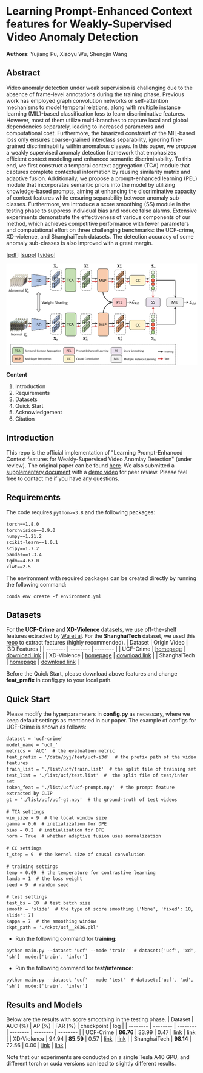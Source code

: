 # Learning Prompt-Enhanced Context features for Weakly-Supervised Video Anomaly Detection
**Authors**: Yujiang Pu, Xiaoyu Wu, Shengjin Wang

## Abstract
Video anomaly detection under weak supervision is challenging due to the absence of frame-level annotations during the training phase. Previous work has employed graph convolution networks or self-attention mechanisms to model temporal relations, along with multiple instance learning (MIL)-based classification loss to learn discriminative features. However, most of them utilize multi-branches to capture local and global dependencies separately, leading to increased parameters and computational cost. Furthermore, the binarized constraint of the MIL-based loss only ensures coarse-grained interclass separability, ignoring fine-grained discriminability within anomalous classes. In this paper, we propose a weakly supervised anomaly detection framework that emphasizes efficient context modeling and enhanced semantic discriminability. To this end, we first construct a temporal context aggregation (TCA) module that captures complete contextual information by reusing similarity matrix and adaptive fusion. Additionally, we propose a prompt-enhanced learning (PEL) module that incorporates semantic priors into the model by utilizing knowledge-based prompts, aiming at enhancing the discriminative capacity of context features while ensuring separability between anomaly sub-classes. Furthermore, we introduce a score smoothing (SS) module in the testing phase to suppress individual bias and reduce false alarms. Extensive experiments demonstrate the effectiveness of various components of our method, which achieves competitive performance with fewer parameters and computational effort on three challenging benchmarks: the UCF-crime, XD-violence, and ShanghaiTech datasets. The detection accuracy of some anomaly sub-classes is also improved with a great margin.

[[pdf](https://arxiv.org/pdf/2306.14451.pdf)] [[supp](https://drive.google.com/file/d/1CxvDFjiMg_RdEZA5_aOwwCEXlJuMMlxk/view?usp=drive_link)] [[video](https://drive.google.com/file/d/1A2E0_ylViA6LCQkb7XOQAum1VUoFMroL/view?usp=drive_link)]

![image](https://github.com/Aaron-Pu/PEL4VAD/blob/master/list/framework.png)

**Content**

1. Introduction
2. Requirements
3. Datasets
4. Quick Start
5. Acknowledgement
6. Citation


## Introduction
This repo is the official implementation of "Learning Prompt-Enhanced Context features for Weakly-Supervised Video Anomlay Detection" (under review). The original paper can be found [here](https://arxiv.org/pdf/2306.14451.pdf). We also submitted a [supplementary document](https://drive.google.com/file/d/1CxvDFjiMg_RdEZA5_aOwwCEXlJuMMlxk/view?usp=drive_link) with a [demo video](https://drive.google.com/file/d/1A2E0_ylViA6LCQkb7XOQAum1VUoFMroL/view?usp=drive_link) for peer review. Please feel free to contact me if you have any questions.

## Requirements
The code requires ```python>=3.8``` and the following packages:
```
torch==1.8.0
torchvision==0.9.0
numpy==1.21.2
scikit-learn==1.0.1
scipy==1.7.2
pandas==1.3.4
tqdm==4.63.0
xlwt==2.5
```
The environment with required packages can be created directly by running the following command:
```
conda env create -f environment.yml
```

## Datasets
For the **UCF-Crime** and **XD-Violence** datasets, we use off-the-shelf features extracted by [Wu et al](https://github.com/Roc-Ng). For the **ShanghaiTech** dataset, we used this [repo](https://github.com/v-iashin/video_features) to extract features (highly recommended).
| Dataset     | Origin Video   | I3D Features  |
| -------- | -------- | -------- |
| UCF-Crime | [homepage](https://www.crcv.ucf.edu/projects/real-world/) | [download link](https://stuxidianeducn-my.sharepoint.com/:f:/g/personal/pengwu_stu_xidian_edu_cn/EvYcZ5rQZClGs_no2g-B0jcB4ynsonVQIreHIojNnUmPyA?e=xNrGxc) |
| XD-Violence | [homepage](https://roc-ng.github.io/XD-Violence/) | [download link](https://roc-ng.github.io/XD-Violence/) |
| ShanghaiTech | [homepage](https://svip-lab.github.io/dataset/campus_dataset.html) | [download link](https://drive.google.com/file/d/1kIv502RxQnMer-8HB7zrU_GU7CNPNNDv/view?usp=drive_link) |

Before the Quick Start, please download above features and change **feat_prefix** in config.py to your local path.

## Quick Start
Please modify the hyperparameters in **config.py** as necessary, where we keep default settings as mentioned in our paper. The example of configs for UCF-Crime is shown as follows:
```
dataset = 'ucf-crime'
model_name = 'ucf_'
metrics = 'AUC'  # the evaluation metric
feat_prefix = '/data/pyj/feat/ucf-i3d'  # the prefix path of the video features
train_list = './list/ucf/train.list'  # the split file of training set
test_list = './list/ucf/test.list'  #  the split file of test/infer set
token_feat = './list/ucf/ucf-prompt.npy'  # the prompt feature extracted by CLIP
gt = './list/ucf/ucf-gt.npy'  # the ground-truth of test videos

# TCA settings
win_size = 9  # the local window size
gamma = 0.6  # initialization for DPE
bias = 0.2  # initialization for DPE 
norm = True  # whether adaptive fusion uses normalization

# CC settings
t_step = 9  # the kernel size of causal convolution

# training settings
temp = 0.09  # the temperature for contrastive learning
lamda = 1  # the loss weight
seed = 9  # random seed

# test settings
test_bs = 10  # test batch size
smooth = 'slide'  # the type of score smoothing ['None', 'fixed': 10, slide': 7]
kappa = 7  # the smoothing window
ckpt_path = './ckpt/ucf__8636.pkl'
```

- Run the following command for **training**:
```
python main.py --dataset 'ucf' --mode 'train'  # dataset:['ucf', 'xd', 'sh']  mode:['train', 'infer']
```
- Run the following command for **test/inference**:
```
python main.py --dataset 'ucf' --mode 'test'  # dataset:['ucf', 'xd', 'sh']  mode:['train', 'infer']
```

## Results and Models
Below are the results with score smoothing in the testing phase.
| Dataset     | AUC (%)   | AP (%)  | FAR (%)  |  checkpoint  |  log |
| --------     | -------- | -------- | -------- | -------- | -------- |
| UCF-Crime    |   **86.76**  |  33.99   |  0.47    |  [link](https://github.com/Aaron-Pu/PEL4VAD/blob/master/ckpt/ucf__8636.pkl)  |  [link](https://github.com/Aaron-Pu/PEL4VAD/blob/master/log_info.log)        |
| XD-Violence  |   94.94  |  **85.59**   |  0.57    |  [link](https://github.com/Aaron-Pu/PEL4VAD/blob/master/ckpt/xd__8526.pkl)        |       [link](https://github.com/Aaron-Pu/PEL4VAD/blob/master/log_info.log)   |
| ShanghaiTech |   **98.14**  |  72.56   |  0.00    |  [link](https://github.com/Aaron-Pu/PEL4VAD/blob/master/ckpt/SH__98.pkl)        |        [link](https://github.com/Aaron-Pu/PEL4VAD/blob/master/log_info.log)  |

Note that our experiments are conducted on a single Tesla A40 GPU, and different torch or cuda versions can lead to slightly different results.



